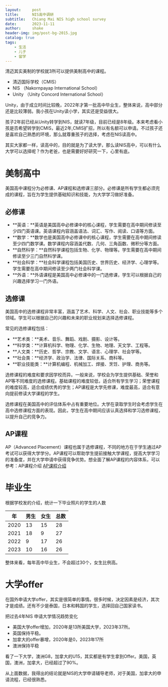 ```yaml
---
layout:     post
title:      NIS高中调研
subtitle:   Chiang Mai NIS high school survey
date:       2023-11-11
author:     shake
header-img: img/post-bg-2015.jpg
catalog: true
tags:
    - 生活
    - 儿子
    - 留学
---
```


清迈其实美制的学校就3所可以提供美制高中的课程。

* 清迈国际学校（CMIS）
* NIS （Nakornpayap International School）
* Unity （Unity Concord International School）

Unity，由于成立时间比较晚，2022年才第一批高中毕业生，整体来说，高中部分还是比较薄弱。我小孩在Unity读小学，其实还是受益很大。

孩子2年前已经从Unity转学到NIS，就读7年级，目前已经是8年级。本来考虑看小孩是否希望转学到CMIS，最近2年,CMIS扩招，所以有名额可以申请。不过孩子还是喜欢自己熟悉的环境，那么就尊重孩子的选择，考虑在NIS读高中。

其实大家都一样，读高中的，目的就是为了读大学，那么读NIS高中，可以有什么大学可以选择呢？作为老爸，也是需要好好研究一下，心里有底。

# 美制高中

美国高中课程分为必修课、AP课程和选修课三部分。必修课是所有学生都必须完成的课程，旨在为学生提供基础知识和技能，为大学学习做好准备。

## 必修课

* **英语：**英语是美国高中必修课中的核心课程，学生需要在高中期间修读至少四门英语课。英语课程内容涵盖语法、词汇、写作、阅读、口语等方面。
* **数学：**数学也是美国高中必修课中的核心课程，学生需要在高中期间修读至少四门数学课。数学课程内容涵盖代数、几何、三角函数、微积分等方面。
* **自然科学：**自然科学课程包括生物、化学、物理等。学生需要在高中期间修读至少三门自然科学课。
* **社会科学：**社会科学课程包括美国历史、世界历史、经济学、心理学等。学生需要在高中期间修读至少两门社会科学课。
* **外语：**外语课程是美国高中必修课中的一门选修课，学生可以根据自己的兴趣选择学习一门外语。

## 选修课

美国高中的选修课程非常丰富，涵盖了艺术、科学、人文、社会、职业技能等多个领域。学生可以根据自己的兴趣和未来的职业规划来选择选修课程。

常见的选修课程包括：

* **艺术类：**美术、音乐、舞蹈、戏剧、摄影、设计等。
* **科学类：**计算机科学、物理、化学、生物、地理、天文学、工程等。
* **人文类：**历史、哲学、宗教、文学、语言、心理学、社会学等。
* **社会类：**经济学、政治学、法律、国际关系、商科等。
* **职业技能类：**计算机编程、机械加工、焊接、烹饪、护理、商务等。

选修课程的难度和要求因学校而异。一般来说，学校会为学生提供基础、荣誉和AP等不同难度的选修课程。基础课程的难度较低，适合所有学生学习；荣誉课程的难度较高，适合成绩优秀的学生；AP课程是大学先修课，难度最高，适合有意向提前修读大学课程的学生。

选修课程在美国高中的评估体系中占有重要地位。大学在录取学生时会考虑学生在高中选修课程方面的表现。因此，学生在高中期间应该认真选择和学习选修课程，以提升自己的竞争力。

## AP课程

AP（Advanced Placement）课程也属于选修课程，不同的地方在于学生通过AP考试可以获得大学学分。AP课程可以帮助学生提前接触大学课程，提高大学学习的准备度，并在大学申请中获得竞争优势。想全面了解AP课程的内容体系，可以参考：AP课程介绍  [AP课程介绍](https://chenshake.com/2023/11/09/AP-Course-instroduce/)


# 毕业生

根据学校发的介绍，统计一下毕业照片的学生的人数

| 年   | 男生 | 女生 | 总数 |
|------|------|------|------|
| 2020 | 13   | 15   | 28   |
| 2021 | 18   | 9    | 27   |
| 2022 | 9    | 17   | 26   |
| 2023 | 10   | 16   | 26   |

整体来看，每年高中毕业生，不会超过30个，女生比例高。


# 大学offer

在国外申请大学offer，其实是很简单的事情。很多时候，决定因素是经济，其次才是成绩。还有不少是泰国，日本和韩国的学生，选择回自己国家读书。

把过去4年NIS 申请大学情况趋势变化

* 美国大学offer增加，2020年是13所美国大学，2023年37所。
* 英国保持平稳。
* 加拿大的offer暴增，2020年是0，2023年17所
* 澳洲保持平稳

看了一下大学，澳洲G8，加拿大的U15，其实都是有学生拿到Offer。美国，英国，澳洲，加拿大，已经超过了90%。

从上面数据，我得出的结论就是NIS的大学申请辅导老师，对于美国，加拿大的申请流程，已经很熟悉。


